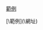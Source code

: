 [範例](https://www.youtube.com/watch?v=PuNcS7JtyP8&ab_channel=%E9%A6%99%E7%93%9C%E4%BD%AC%E7%9A%84%E5%96%B5MelonguyCat%E1%95%B2%F0%9D%92%98%E1%95%B2)

\[\範例]\(\網址)
